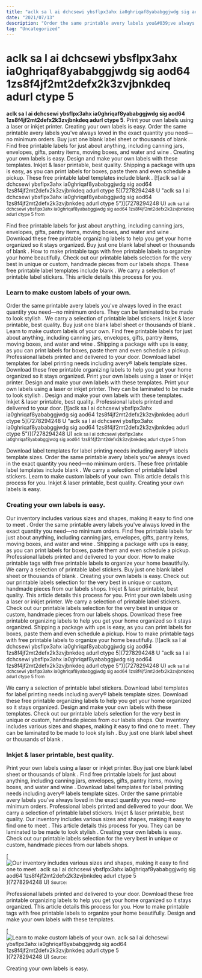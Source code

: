 ```yaml
---
title: "aclk sa l ai dchcsewi ybsflpx3ahx ia0ghriqaf8yababggjwdg sig aod64 1zs8f4jf2mt2defx2k3zvjbnkdeq adurl ctype 5"
date: "2021/07/13"
description: "Order the same printable avery labels you&#039;ve always loved in the exact quantity you need—no minimum orders."
tag: "Uncategorized"
---
```


# aclk sa l ai dchcsewi ybsflpx3ahx ia0ghriqaf8yababggjwdg sig aod64 1zs8f4jf2mt2defx2k3zvjbnkdeq adurl ctype 5
**aclk sa l ai dchcsewi ybsflpx3ahx ia0ghriqaf8yababggjwdg sig aod64 1zs8f4jf2mt2defx2k3zvjbnkdeq adurl ctype 5**. Print your own labels using a laser or inkjet printer. Creating your own labels is easy. Order the same printable avery labels you&#039;ve always loved in the exact quantity you need—no minimum orders. Buy just one blank label sheet or thousands of blank . Find free printable labels for just about anything, including canning jars, envelopes, gifts, pantry items, moving boxes, and water and wine .
Creating your own labels is easy. Design and make your own labels with these templates. Inkjet &amp; laser printable, best quality. Shipping a package with ups is easy, as you can print labels for boxes, paste them and even schedule a pickup. These free printable label templates include blank .
[![aclk sa l ai dchcsewi ybsflpx3ahx ia0ghriqaf8yababggjwdg sig aod64 1zs8f4jf2mt2defx2k3zvjbnkdeq adurl ctype 5](7278294248 U "aclk sa l ai dchcsewi ybsflpx3ahx ia0ghriqaf8yababggjwdg sig aod64 1zs8f4jf2mt2defx2k3zvjbnkdeq adurl ctype 5")](7278294248 U)
<small>aclk sa l ai dchcsewi ybsflpx3ahx ia0ghriqaf8yababggjwdg sig aod64 1zs8f4jf2mt2defx2k3zvjbnkdeq adurl ctype 5 from </small>

Find free printable labels for just about anything, including canning jars, envelopes, gifts, pantry items, moving boxes, and water and wine . Download these free printable organizing labels to help you get your home organized so it stays organized. Buy just one blank label sheet or thousands of blank . How to make printable tags with free printable labels to organize your home beautifully. Check out our printable labels selection for the very best in unique or custom, handmade pieces from our labels shops. These free printable label templates include blank . We carry a selection of printable label stickers. This article details this process for you.

### Learn to make custom labels of your own.
Order the same printable avery labels you&#039;ve always loved in the exact quantity you need—no minimum orders. They can be laminated to be made to look stylish . We carry a selection of printable label stickers. Inkjet &amp; laser printable, best quality. Buy just one blank label sheet or thousands of blank . Learn to make custom labels of your own. Find free printable labels for just about anything, including canning jars, envelopes, gifts, pantry items, moving boxes, and water and wine . Shipping a package with ups is easy, as you can print labels for boxes, paste them and even schedule a pickup. Professional labels printed and delivered to your door. Download label templates for label printing needs including avery® labels template sizes. Download these free printable organizing labels to help you get your home organized so it stays organized. Print your own labels using a laser or inkjet printer. Design and make your own labels with these templates.
Print your own labels using a laser or inkjet printer. They can be laminated to be made to look stylish . Design and make your own labels with these templates. Inkjet &amp; laser printable, best quality. Professional labels printed and delivered to your door.
[![aclk sa l ai dchcsewi ybsflpx3ahx ia0ghriqaf8yababggjwdg sig aod64 1zs8f4jf2mt2defx2k3zvjbnkdeq adurl ctype 5](7278294248 U "aclk sa l ai dchcsewi ybsflpx3ahx ia0ghriqaf8yababggjwdg sig aod64 1zs8f4jf2mt2defx2k3zvjbnkdeq adurl ctype 5")](7278294248 U)
<small>aclk sa l ai dchcsewi ybsflpx3ahx ia0ghriqaf8yababggjwdg sig aod64 1zs8f4jf2mt2defx2k3zvjbnkdeq adurl ctype 5 from </small>

Download label templates for label printing needs including avery® labels template sizes. Order the same printable avery labels you&#039;ve always loved in the exact quantity you need—no minimum orders. These free printable label templates include blank . We carry a selection of printable label stickers. Learn to make custom labels of your own. This article details this process for you. Inkjet &amp; laser printable, best quality. Creating your own labels is easy.

### Creating your own labels is easy.
Our inventory includes various sizes and shapes, making it easy to find one to meet . Order the same printable avery labels you&#039;ve always loved in the exact quantity you need—no minimum orders. Find free printable labels for just about anything, including canning jars, envelopes, gifts, pantry items, moving boxes, and water and wine . Shipping a package with ups is easy, as you can print labels for boxes, paste them and even schedule a pickup. Professional labels printed and delivered to your door. How to make printable tags with free printable labels to organize your home beautifully. We carry a selection of printable label stickers. Buy just one blank label sheet or thousands of blank . Creating your own labels is easy. Check out our printable labels selection for the very best in unique or custom, handmade pieces from our labels shops. Inkjet &amp; laser printable, best quality. This article details this process for you. Print your own labels using a laser or inkjet printer.
We carry a selection of printable label stickers. Check out our printable labels selection for the very best in unique or custom, handmade pieces from our labels shops. Download these free printable organizing labels to help you get your home organized so it stays organized. Shipping a package with ups is easy, as you can print labels for boxes, paste them and even schedule a pickup. How to make printable tags with free printable labels to organize your home beautifully.
[![aclk sa l ai dchcsewi ybsflpx3ahx ia0ghriqaf8yababggjwdg sig aod64 1zs8f4jf2mt2defx2k3zvjbnkdeq adurl ctype 5](7278294248 U "aclk sa l ai dchcsewi ybsflpx3ahx ia0ghriqaf8yababggjwdg sig aod64 1zs8f4jf2mt2defx2k3zvjbnkdeq adurl ctype 5")](7278294248 U)
<small>aclk sa l ai dchcsewi ybsflpx3ahx ia0ghriqaf8yababggjwdg sig aod64 1zs8f4jf2mt2defx2k3zvjbnkdeq adurl ctype 5 from </small>

We carry a selection of printable label stickers. Download label templates for label printing needs including avery® labels template sizes. Download these free printable organizing labels to help you get your home organized so it stays organized. Design and make your own labels with these templates. Check out our printable labels selection for the very best in unique or custom, handmade pieces from our labels shops. Our inventory includes various sizes and shapes, making it easy to find one to meet . They can be laminated to be made to look stylish . Buy just one blank label sheet or thousands of blank .

### Inkjet &amp; laser printable, best quality.
Print your own labels using a laser or inkjet printer. Buy just one blank label sheet or thousands of blank . Find free printable labels for just about anything, including canning jars, envelopes, gifts, pantry items, moving boxes, and water and wine . Download label templates for label printing needs including avery® labels template sizes. Order the same printable avery labels you&#039;ve always loved in the exact quantity you need—no minimum orders. Professional labels printed and delivered to your door. We carry a selection of printable label stickers. Inkjet &amp; laser printable, best quality. Our inventory includes various sizes and shapes, making it easy to find one to meet . This article details this process for you. They can be laminated to be made to look stylish . Creating your own labels is easy. Check out our printable labels selection for the very best in unique or custom, handmade pieces from our labels shops.


[![Our inventory includes various sizes and shapes, making it easy to find one to meet . aclk sa l ai dchcsewi ybsflpx3ahx ia0ghriqaf8yababggjwdg sig aod64 1zs8f4jf2mt2defx2k3zvjbnkdeq adurl ctype 5](1524280 "aclk sa l ai dchcsewi ybsflpx3ahx ia0ghriqaf8yababggjwdg sig aod64 1zs8f4jf2mt2defx2k3zvjbnkdeq adurl ctype 5")](7278294248 U)
<small>Source: </small>

Professional labels printed and delivered to your door. Download these free printable organizing labels to help you get your home organized so it stays organized. This article details this process for you. How to make printable tags with free printable labels to organize your home beautifully. Design and make your own labels with these templates.

[![Learn to make custom labels of your own. aclk sa l ai dchcsewi ybsflpx3ahx ia0ghriqaf8yababggjwdg sig aod64 1zs8f4jf2mt2defx2k3zvjbnkdeq adurl ctype 5](1524280 "aclk sa l ai dchcsewi ybsflpx3ahx ia0ghriqaf8yababggjwdg sig aod64 1zs8f4jf2mt2defx2k3zvjbnkdeq adurl ctype 5")](7278294248 U)
<small>Source: </small>

Creating your own labels is easy.
